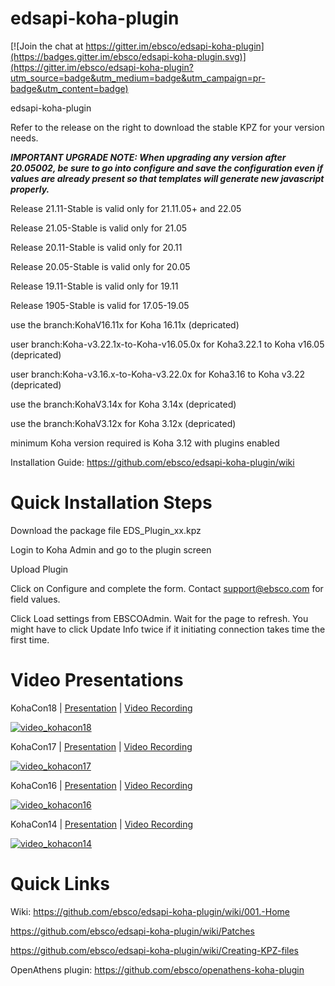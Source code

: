 edsapi-koha-plugin
==================

[![Join the chat at https://gitter.im/ebsco/edsapi-koha-plugin](https://badges.gitter.im/ebsco/edsapi-koha-plugin.svg)](https://gitter.im/ebsco/edsapi-koha-plugin?utm_source=badge&utm_medium=badge&utm_campaign=pr-badge&utm_content=badge)

edsapi-koha-plugin

Refer to the release on the right to download the stable KPZ for your version needs.

***IMPORTANT UPGRADE NOTE: When upgrading any version after 20.05002, be sure to go into configure and save the configuration even if values are already present so that templates will generate new javascript properly.***

Release 21.11-Stable is valid only for 21.11.05+ and 22.05

Release 21.05-Stable is valid only for 21.05

Release 20.11-Stable is valid only for 20.11 

Release 20.05-Stable is valid only for 20.05

Release 19.11-Stable is valid only for 19.11

Release 1905-Stable is valid for 17.05-19.05

use the branch:KohaV16.11x for Koha 16.11x (depricated)

user branch:Koha-v3.22.1x-to-Koha-v16.05.0x for Koha3.22.1 to Koha v16.05 (depricated)

user branch:Koha-v3.16.x-to-Koha-v3.22.0x for Koha3.16 to Koha v3.22 (depricated)

use the branch:KohaV3.14x for Koha 3.14x (depricated)

use the branch:KohaV3.12x for Koha 3.12x (depricated)

minimum Koha version required is Koha 3.12 with plugins enabled

Installation Guide: https://github.com/ebsco/edsapi-koha-plugin/wiki

Quick Installation Steps
========================

Download the package file EDS_Plugin_xx.kpz

Login to Koha Admin and go to the plugin screen

Upload Plugin

Click on Configure and complete the form.
Contact support@ebsco.com for field values.

Click Load settings from EBSCOAdmin. Wait for the page to refresh. You might have to click Update Info twice if it initiating connection takes time the first time.


Video Presentations
========================

KohaCon18 | [Presentation](https://github.com/ebsco/edsapi-koha-plugin/blob/master/Xtras-help/kohacon/KohaCon18.pdf) | [Video Recording](https://www.youtube.com/watch?v=o3A4YCwBgQI)


[![video_kohacon18](https://i.ytimg.com/vi/o3A4YCwBgQI/hqdefault.jpg?sqp=-oaymwEZCPYBEIoBSFXyq4qpAwsIARUAAIhCGAFwAQ==&rs=AOn4CLDVEx9SicmjHJJ9wimNPM5BnhaLIA)](https://www.youtube.com/watch?v=o3A4YCwBgQI)

KohaCon17 | [Presentation](https://github.com/ebsco/edsapi-koha-plugin/blob/master/Xtras-help/kohacon/KonaCon17.pdf) | [Video Recording](https://www.youtube.com/watch?v=38xb_ysctfQ)


[![video_kohacon17](https://i.ytimg.com/vi/38xb_ysctfQ/hqdefault.jpg?sqp=-oaymwEWCMQBEG5IWvKriqkDCQgBFQAAiEIYAQ==&rs=AOn4CLDiwKmM0GFbSM3gWRXOHDlYgIrPxQ)](https://www.youtube.com/watch?v=38xb_ysctfQ)

KohaCon16 | [Presentation](https://github.com/ebsco/edsapi-koha-plugin/blob/master/Xtras-help/kohacon/KohaCon16.pdf) | [Video Recording](https://www.livemedia.com/video/236823)


[![video_kohacon16](https://i.ytimg.com/vi/wXJcnaM1m64/hqdefault.jpg?sqp=-oaymwEWCMQBEG5IWvKriqkDCQgBFQAAiEIYAQ==&rs=AOn4CLCL_QAX9A0wpp_VFeKwyxqKN9b4sg)](https://www.livemedia.com/video/236823)

KohaCon14 | [Presentation](https://github.com/ebsco/edsapi-koha-plugin/blob/master/Xtras-help/kohacon/KohaCon14.pdf) | [Video Recording](https://www.youtube.com/watch?v=cw0Aq4cPick)

[![video_kohacon14](https://i.ytimg.com/vi/cw0Aq4cPick/hqdefault.jpg?sqp=-oaymwEWCKgBEF5IWvKriqkDCQgBFQAAiEIYAQ==&rs=AOn4CLBHfYzKnVARdh1OuZgtU-nIH1JqPw)](https://www.youtube.com/watch?v=cw0Aq4cPick)

Quick Links
========================

Wiki: https://github.com/ebsco/edsapi-koha-plugin/wiki/001.-Home

https://github.com/ebsco/edsapi-koha-plugin/wiki/Patches

https://github.com/ebsco/edsapi-koha-plugin/wiki/Creating-KPZ-files

OpenAthens plugin: https://github.com/ebsco/openathens-koha-plugin

